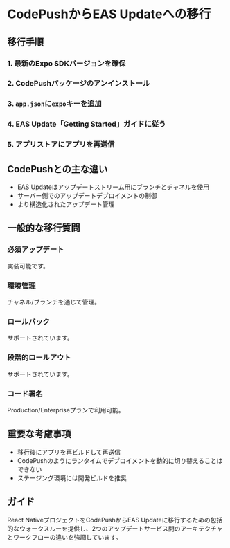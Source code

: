# CodePushからEAS Updateへの移行

## 移行手順

### 1. 最新のExpo SDKバージョンを確保
### 2. CodePushパッケージのアンインストール
### 3. `app.json`に`expo`キーを追加
### 4. EAS Update「Getting Started」ガイドに従う
### 5. アプリストアにアプリを再送信

## CodePushとの主な違い

- EAS Updateはアップデートストリーム用にブランチとチャネルを使用
- サーバー側でのアップデートデプロイメントの制御
- より構造化されたアップデート管理

## 一般的な移行質問

### 必須アップデート

実装可能です。

### 環境管理

チャネル/ブランチを通じて管理。

### ロールバック

サポートされています。

### 段階的ロールアウト

サポートされています。

### コード署名

Production/Enterpriseプランで利用可能。

## 重要な考慮事項

- 移行後にアプリを再ビルドして再送信
- CodePushのようにランタイムでデプロイメントを動的に切り替えることはできない
- ステージング環境には開発ビルドを推奨

## ガイド

React NativeプロジェクトをCodePushからEAS Updateに移行するための包括的なウォークスルーを提供し、2つのアップデートサービス間のアーキテクチャとワークフローの違いを強調しています。
